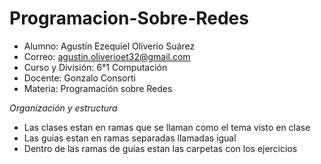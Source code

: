 # Programacion-Sobre-Redes
- Alumno: Agustín Ezequiel Oliverio Suárez
- Correo: agustin.oliverioet32@gmail.com
- Curso y División: 6°1 Computación
- Docente: Gonzalo Consorti
- Materia: Programación sobre Redes

*Organización y estructura*
- Las clases estan en ramas que se llaman como el tema visto en clase
- Las guias estan en ramas separadas llamadas igual
- Dentro de las ramas de guias estan las carpetas con los ejercicios
